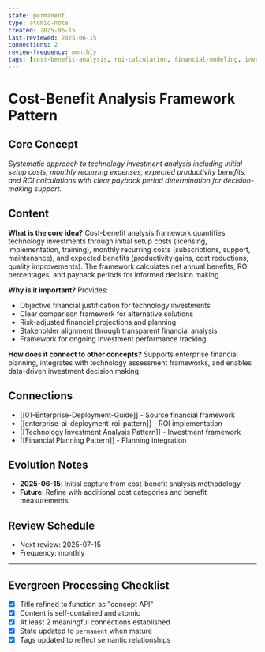 ```yaml
---
state: permanent
type: atomic-note
created: 2025-06-15
last-reviewed: 2025-06-15
connections: 2
review-frequency: monthly
tags: [cost-benefit-analysis, roi-calculation, financial-modeling, investment-planning]
---
```

# Cost-Benefit Analysis Framework Pattern

## Core Concept

*Systematic approach to technology investment analysis including initial setup costs, monthly recurring expenses, expected productivity benefits, and ROI calculations with clear payback period determination for decision-making support.*

## Content

**What is the core idea?**
Cost-benefit analysis framework quantifies technology investments through initial setup costs (licensing, implementation, training), monthly recurring costs (subscriptions, support, maintenance), and expected benefits (productivity gains, cost reductions, quality improvements). The framework calculates net annual benefits, ROI percentages, and payback periods for informed decision making.

**Why is it important?**
Provides:
- Objective financial justification for technology investments
- Clear comparison framework for alternative solutions
- Risk-adjusted financial projections and planning
- Stakeholder alignment through transparent financial analysis
- Framework for ongoing investment performance tracking

**How does it connect to other concepts?**
Supports enterprise financial planning, integrates with technology assessment frameworks, and enables data-driven investment decision making.

## Connections

- [[01-Enterprise-Deployment-Guide]] - Source financial framework
- [[enterprise-ai-deployment-roi-pattern]] - ROI implementation
- [[Technology Investment Analysis Pattern]] - Investment framework
- [[Financial Planning Pattern]] - Planning integration

## Evolution Notes

- **2025-06-15**: Initial capture from cost-benefit analysis methodology
- **Future**: Refine with additional cost categories and benefit measurements

## Review Schedule

- Next review: 2025-07-15
- Frequency: monthly

---

## Evergreen Processing Checklist

- [x] Title refined to function as "concept API"
- [x] Content is self-contained and atomic
- [x] At least 2 meaningful connections established
- [x] State updated to `permanent` when mature
- [x] Tags updated to reflect semantic relationships